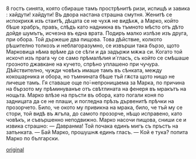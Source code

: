﻿8
гостъ
синята, която сбираше тамъ прострѣнитѣ ризи, испищѣ и завика : хайдути! хайдути!
Въ двора настана страшна смутня. Женитѣ се испокрихѫ изъ стаитѣ, дѣцата се не чухѫ не видѣхѫ, а Марко, който бѣше храбръ, правъ, слѣдъ като надникна въ тъмното мѣсто отъ дѣто дойде шумътъ, исчезна въ една врата. Подиръ малко излѣзе изъ друга, при обора. Той държеше два пищова.
Това дѣйствие, колкото рѣшително толкозъ и неблагоразумно, се извърши така бързо, щото Марковица нѣма врѣме да се сѣти и да задържи мѫжа си. Когато той искочп изъ прага чу се само прѣмалѣлия и́ гласъ, съ който се смѣшаше грозното джавкане на кучето, спрѣно уплашено при чучура.
Дѣйствително, чужди човѣкъ имаше тамъ въ сѣнката, между кокошарника и обора, но тъмнината бѣше тъй гѫста щото нищо не личеше тамъ. Гя ставаше още по́-непроницаема за Марка, по причина на бързото му прѣминуванъе отъ свѣтлината на фенеря въ мракътъ на нощьта.
Марко влѣзе на пръсти въ обора, като погали коня по задницата да се не плаши, и погледна прѣзъ дървенитѣ прѣчки на прозорчето. Било, че окото му привикна на мрака, било, че тъй му се стори, той видѣ въ ѫгъла, до самото прозорче, нѣщо исправено, като човѣкъ, и съвършенно неподвижно.
Марко насочи пищова, сниши се и извика страшно:
— Давранма!
Той почака единъ мигъ съ пръстъ на запънката.
— Бай Марко, прошушнѫ единъ гласъ.
— Кой е тука? попита Марко по български.

[original](images/015.jpg)